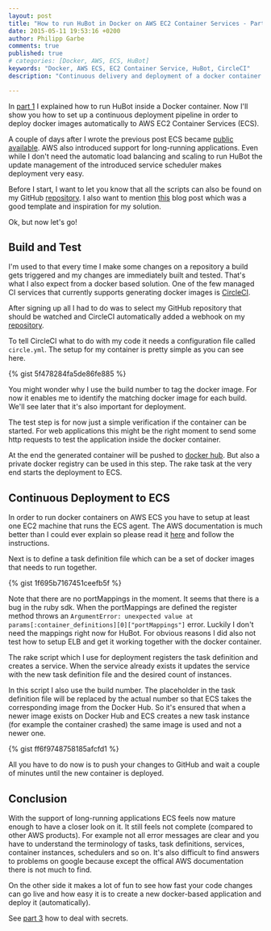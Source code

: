 ```yaml
---
layout: post
title: "How to run HuBot in Docker on AWS EC2 Container Services - Part 2"
date: 2015-05-11 19:53:16 +0200
author: Philipp Garbe
comments: true
published: true
# categories: [Docker, AWS, ECS, HuBot]
keywords: "Docker, AWS ECS, EC2 Container Service, HuBot, CircleCI"
description: "Continuous delivery and deployment of a docker container to AWS EC2 Container Services ECS"

---
```

In [part 1](http://garbe.io/blog/2015/03/24/how-to-run-hubot-in-docker-on-aws-ec2-container-services-part-1/) I explained how to run HuBot inside a Docker container. Now I'll show you how to set up a continuous deployment pipeline in order to deploy docker images automatically to AWS EC2 Container Services (ECS).


A couple of days after I wrote the previous post ECS became [public available](https://aws.amazon.com/blogs/aws/ec2-container-service-ready-for-production-use/). AWS also introduced support for long-running applications. Even while I don't need the automatic load balancing and scaling to run HuBot the update management of the introduced service scheduler makes deployment very easy.

Before I start, I want to let you know that all the scripts can also be found on my GitHub [repository](https://github.com/pgarbe/tatsu-hubot). I also want to mention [this](
https://blogs.aws.amazon.com/application-management/post/Tx32RHFZHXY6ME1/Set-up-a-build-pipeline-with-Jenkins-and-Amazon-ECS) blog post which was a good template and inspiration for my solution.

Ok, but now let's go!

## Build and Test
I'm used to that every time I make some changes on a repository a build gets triggered and my changes are immediately built and tested. That's what I also expect from a docker based solution. One of the few managed CI services that currently supports generating docker images is [CircleCI](https://circleci.com/).

After signing up all I had to do was to select my GitHub repository that should be watched and CircleCI automatically added a webhook on my [repository](https://circleci.com/gh/pgarbe/tatsu-hubot).

To tell CircleCI what to do with my code it needs a configuration file called `circle.yml`. The setup for my container is pretty simple as you can see here.

{% gist 5f478284fa5de86fe885 %}

You might wonder why I use the build number to tag the docker image. For now it enables me to identify the matching docker image for each build. We'll see later that it's also important for deployment.

The test step is for now just a simple verification if the container can be started. For web applications this might be the right moment to send some http requests to test the application inside the docker container.

At the end the generated container will be pushed to [docker hub](https://registry.hub.docker.com/u/pgarbe/tatsu-hubot/). But also a private docker registry can be used in this step. The rake task at the very end starts the deployment to ECS.

## Continuous Deployment to ECS
In order to run docker containers on AWS ECS you have to setup at least one EC2 machine that runs the ECS agent. The AWS documentation is much better than I could ever explain so please read it [here](http://docs.aws.amazon.com/AmazonECS/latest/developerguide/ECS_GetStarted.html) and follow the instructions.

Next is to define a task definition file which can be a set of docker images that needs to run together.

{% gist 1f695b7167451ceefb5f %}

Note that there are no portMappings in the moment. It seems that there is a bug in the ruby sdk. When the portMappings are defined the register method throws an `ArgumentError: unexpected value at params[:container_definitions][0]["portMappings"]` error. Luckily I don't need the mappings right now for HuBot. For obvious reasons I did also not test how to setup ELB and get it working together with the docker container.


The rake script which I use for deployment registers the task definition and creates a service. When the service already exists it updates the service with the new task definition file and the desired count of instances.

In this script I also use the build number. The placeholder in the task definition file will be replaced by the actual number so that ECS takes the corresponding image from the Docker Hub. So it's ensured that when a newer image exists on Docker Hub and ECS creates a new task instance (for example the container crashed) the same image is used and not a newer one.

{% gist ff6f9748758185afcfd1 %}

All you have to do now is to push your changes to GitHub and wait a couple of minutes until the new container is deployed.


## Conclusion
With the support of long-running applications ECS feels now mature enough to have a closer look on it. It still feels not complete (compared to other AWS products). For example not all error messages are clear and you have to understand the terminology of tasks, task definitions, services, container instances, schedulers and so on. It's also difficult to find answers to problems on google because except the offical AWS documentation there is not much to find.

On the other side it makes a lot of fun to see how fast your code changes can go live and how easy it is to create a new docker-based application and deploy it (automatically).

See [part 3](http://garbe.io/blog/2015/07/10/how-to-run-hubot-in-docker-on-aws-ec2-container-services-part-3/) how to deal with secrets.
